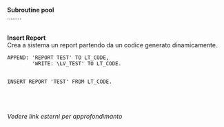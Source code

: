 <b>Subroutine pool</b> <br>
........
<br><br>


<b>Insert Report</b> <br>
Crea a sistema un report partendo da un codice generato dinamicamente. 
```abap
APPEND: 'REPORT TEST' TO LT_CODE,
        'WRITE: \LV_TEST' TO LT_CODE.


INSERT REPORT 'TEST' FROM LT_CODE.
```
<br><br><br>
<i>Vedere link esterni per approfondimanto</i>
